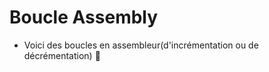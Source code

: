 # Boucle Assembly

- Voici des boucles en assembleur(d'incrémentation ou de décrémentation)   :wave:
